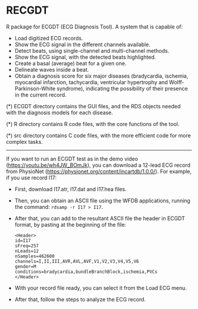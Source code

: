 # RECGDT
R package for ECGDT (ECG Diagnosis Tool). A system that is capable of:
  - Load digitized ECG records.
  - Show the ECG signal in the different channels available.
  - Detect beats, using single-channel and multi-channel methods.
  - Show the ECG signal, with the detected beats highlighted.
  - Create a basal (average) beat for a given one.
  - Delineate waves inside a beat.
  - Obtain a diagnosis score for six major diseases (bradycardia, ischemia, myocardial infarction, tachycardia, ventricular hypertrophy and Wolff-Parkinson-White syndrome), indicating the possibility of their presence in the current record.
 
(*) ECGDT directory contains the GUI files, and the RDS objects needed with the diagnosis models for each disease.

(*) R directory contains R code files, with the core functions of the tool.

(*) src directory contains C code files, with the more efficient code for more complex tasks.

---------------------------------------------------------------------------------------------------------------------------------

If you want to run an ECGDT test as in the demo video (https://youtu.be/wh4JW_BOmJk), you can download a 12-lead ECG record from PhysioNet (https://physionet.org/content/incartdb/1.0.0/). For example, if you use record I17:

- First, download I17.atr, I17.dat and I17.hea files.
- Then, you can obtain an ASCII file using the WFDB applications, running the command: `rdsamp -r I17 > I17`.
- After that, you can add to the resultant ASCII file the header in ECGDT format, by pasting at the beginning of the file:

    `<Header>`</br>
        `id=I17`</br>
        `sFreq=257`</br>
        `nLeads=12`</br>
        `nSamples=462600`</br>
        `channels=I,II,III,AVR,AVL,AVF,V1,V2,V3,V4,V5,V6`</br>
        `gender=M`</br>
        `conditions=bradycardia,bundleBranchBlock,ischemia,PVCs`</br>
    `</Header>`</br>
    
- With your record file ready, you can select it from the Load ECG menu.
- After that, follow the steps to analyze the ECG record.

